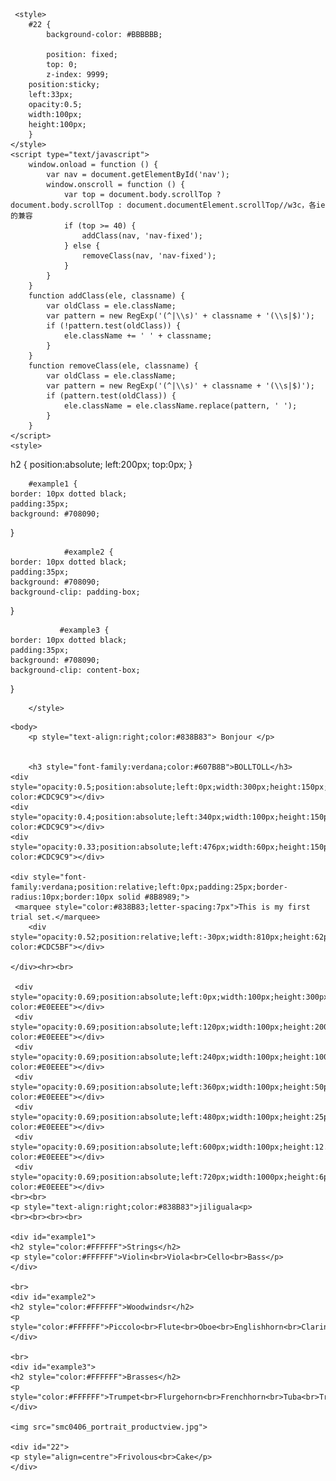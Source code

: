 <html>
 <head>
<meta charset="utf-8"> 
	 
	 <style>
        #22 {
            background-color: #BBBBBB;
           
            position: fixed;
            top: 0;
            z-index: 9999;
	    position:sticky;
	    left:33px;
	    opacity:0.5;
	    width:100px;
	    height:100px;
        }
    </style>
    <script type="text/javascript">
        window.onload = function () {
            var nav = document.getElementById('nav');
            window.onscroll = function () {
                var top = document.body.scrollTop ? document.body.scrollTop : document.documentElement.scrollTop//w3c，各ie的兼容
                if (top >= 40) {
                    addClass(nav, 'nav-fixed');
                } else {
                    removeClass(nav, 'nav-fixed');
                }
            }
        }
        function addClass(ele, classname) {
            var oldClass = ele.className;
            var pattern = new RegExp('(^|\\s)' + classname + '(\\s|$)');
            if (!pattern.test(oldClass)) {
                ele.className += ' ' + classname;
            }
        }
        function removeClass(ele, classname) {
            var oldClass = ele.className;
            var pattern = new RegExp('(^|\\s)' + classname + '(\\s|$)');
            if (pattern.test(oldClass)) {
                ele.className = ele.className.replace(pattern, ' ');
            }
        }
    </script>
	<style>
h2
{
	position:absolute;
	left:200px;
	top:0px;
}
		
		#example1 {
    border: 10px dotted black;
    padding:35px;
    background: #708090;
}
 
                #example2 {
    border: 10px dotted black;
    padding:35px;
    background: #708090;
    background-clip: padding-box;
}

               #example3 {
    border: 10px dotted black;
    padding:35px;
    background: #708090;
    background-clip: content-box;
}

		
		</style>
		

	
 </head>

	<body>
		<p style="text-align:right;color:#838B83"> Bonjour </p>
	
		
		<h3 style="font-family:verdana;color:#607B8B">BOLLTOLL</h3>
	<div style="opacity:0.5;position:absolute;left:0px;width:300px;height:150px;background-color:#CDC9C9"></div>
	<div style="opacity:0.4;position:absolute;left:340px;width:100px;height:150px;background-color:#CDC9C9"></div>
	<div style="opacity:0.33;position:absolute;left:476px;width:60px;height:150px;background-color:#CDC9C9"></div>
	
	<div style="font-family:verdana;position:relative;left:0px;padding:25px;border-radius:10px;border:10px solid #8B8989;">
	 <marquee style="color:#838B83;letter-spacing:7px">This is my first trial set.</marquee>
		<div style="opacity:0.52;position:relative;left:-30px;width:810px;height:62px;background-color:#CDC5BF"></div>
	 
	</div><hr><br>
	
	 <div style="opacity:0.69;position:absolute;left:0px;width:100px;height:300px;background-color:#E0EEEE"></div>
	 <div style="opacity:0.69;position:absolute;left:120px;width:100px;height:200px;background-color:#E0EEEE"></div>
	 <div style="opacity:0.69;position:absolute;left:240px;width:100px;height:100px;background-color:#E0EEEE"></div>
	 <div style="opacity:0.69;position:absolute;left:360px;width:100px;height:50px;background-color:#E0EEEE"></div>
	 <div style="opacity:0.69;position:absolute;left:480px;width:100px;height:25px;background-color:#E0EEEE"></div>
	 <div style="opacity:0.69;position:absolute;left:600px;width:100px;height:12.5px;background-color:#E0EEEE"></div>
	 <div style="opacity:0.69;position:absolute;left:720px;width:1000px;height:6px;background-color:#E0EEEE"></div>
	<br><br>
	<p style="text-align:right;color:#838B83">jiliguala<p>
	<br><br><br><br>
	
	<div id="example1">
	<h2 style="color:#FFFFFF">Strings</h2>
	<p style="color:#FFFFFF">Violin<br>Viola<br>Cello<br>Bass</p>
	</div>
	
	<br>
	<div id="example2">
 	<h2 style="color:#FFFFFF">Woodwindsr</h2>
	<p style="color:#FFFFFF">Piccolo<br>Flute<br>Oboe<br>Englishhorn<br>Clarinet<br>Basson</p>
	</div>
	
	<br>
	<div id="example3">
	<h2 style="color:#FFFFFF">Brasses</h2>
	<p style="color:#FFFFFF">Trumpet<br>Flurgehorn<br>Frenchhorn<br>Tuba<br>Trombone</p></div>
	
	<img src="smc0406_portrait_productview.jpg">
	
	<div id="22">
	<p style="align=centre">Frivolous<br>Cake</p>
	</div>

